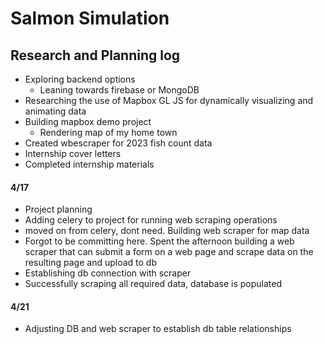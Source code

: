 # Salmon Simulation

## Research and Planning log
* Exploring backend options 
    * Leaning towards firebase or MongoDB
* Researching the use of Mapbox GL JS for dynamically visualizing and animating data
* Building mapbox demo project
    * Rendering map of my home town
* Created wbescraper for 2023 fish count data
* Internship cover letters
* Completed internship materials 

#### 4/17
* Project planning
* Adding celery to project for running web scraping operations
* moved on from celery, dont need. Building web scraper for map data
* Forgot to be committing here. Spent the afternoon building a web scraper that can submit a form on a web page and scrape data on the resulting page and upload to db
* Establishing db connection with scraper
* Successfully scraping all required data, database is populated

#### 4/21
* Adjusting DB and web scraper to establish db table relationships


